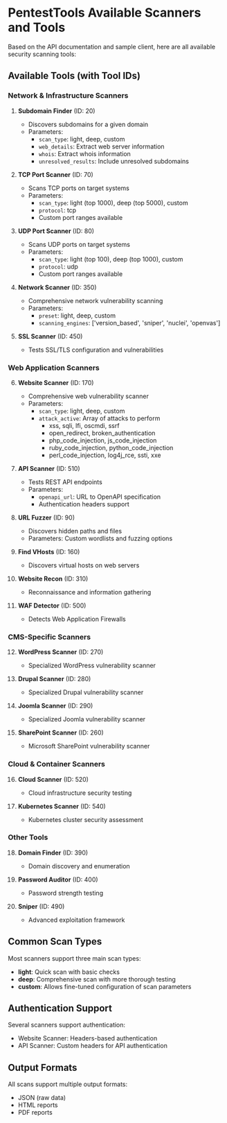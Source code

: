 # PentestTools Available Scanners and Tools

Based on the API documentation and sample client, here are all available security scanning tools:

## Available Tools (with Tool IDs)

### Network & Infrastructure Scanners

1. **Subdomain Finder** (ID: 20)
   - Discovers subdomains for a given domain
   - Parameters:
     - `scan_type`: light, deep, custom
     - `web_details`: Extract web server information
     - `whois`: Extract whois information
     - `unresolved_results`: Include unresolved subdomains

2. **TCP Port Scanner** (ID: 70)
   - Scans TCP ports on target systems
   - Parameters:
     - `scan_type`: light (top 1000), deep (top 5000), custom
     - `protocol`: tcp
     - Custom port ranges available

3. **UDP Port Scanner** (ID: 80)
   - Scans UDP ports on target systems
   - Parameters:
     - `scan_type`: light (top 100), deep (top 1000), custom
     - `protocol`: udp
     - Custom port ranges available

4. **Network Scanner** (ID: 350)
   - Comprehensive network vulnerability scanning
   - Parameters:
     - `preset`: light, deep, custom
     - `scanning_engines`: ['version_based', 'sniper', 'nuclei', 'openvas']

5. **SSL Scanner** (ID: 450)
   - Tests SSL/TLS configuration and vulnerabilities

### Web Application Scanners

6. **Website Scanner** (ID: 170)
   - Comprehensive web vulnerability scanner
   - Parameters:
     - `scan_type`: light, deep, custom
     - `attack_active`: Array of attacks to perform
       - xss, sqli, lfi, oscmdi, ssrf
       - open_redirect, broken_authentication
       - php_code_injection, js_code_injection
       - ruby_code_injection, python_code_injection
       - perl_code_injection, log4j_rce, ssti, xxe

7. **API Scanner** (ID: 510)
   - Tests REST API endpoints
   - Parameters:
     - `openapi_url`: URL to OpenAPI specification
     - Authentication headers support

8. **URL Fuzzer** (ID: 90)
   - Discovers hidden paths and files
   - Parameters: Custom wordlists and fuzzing options

9. **Find VHosts** (ID: 160)
   - Discovers virtual hosts on web servers

10. **Website Recon** (ID: 310)
    - Reconnaissance and information gathering

11. **WAF Detector** (ID: 500)
    - Detects Web Application Firewalls

### CMS-Specific Scanners

12. **WordPress Scanner** (ID: 270)
    - Specialized WordPress vulnerability scanner

13. **Drupal Scanner** (ID: 280)
    - Specialized Drupal vulnerability scanner

14. **Joomla Scanner** (ID: 290)
    - Specialized Joomla vulnerability scanner

15. **SharePoint Scanner** (ID: 260)
    - Microsoft SharePoint vulnerability scanner

### Cloud & Container Scanners

16. **Cloud Scanner** (ID: 520)
    - Cloud infrastructure security testing

17. **Kubernetes Scanner** (ID: 540)
    - Kubernetes cluster security assessment

### Other Tools

18. **Domain Finder** (ID: 390)
    - Domain discovery and enumeration

19. **Password Auditor** (ID: 400)
    - Password strength testing

20. **Sniper** (ID: 490)
    - Advanced exploitation framework

## Common Scan Types

Most scanners support three main scan types:
- **light**: Quick scan with basic checks
- **deep**: Comprehensive scan with more thorough testing
- **custom**: Allows fine-tuned configuration of scan parameters

## Authentication Support

Several scanners support authentication:
- Website Scanner: Headers-based authentication
- API Scanner: Custom headers for API authentication

## Output Formats

All scans support multiple output formats:
- JSON (raw data)
- HTML reports
- PDF reports